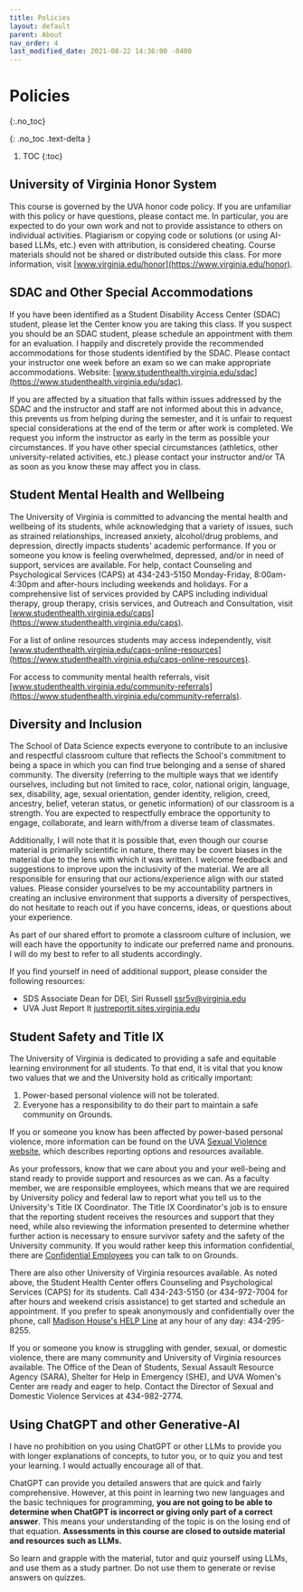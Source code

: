 ```yaml
---
title: Policies
layout: default
parent: About
nav_order: 4
last_modified_date: 2021-08-22 14:36:00 -0400
---
```


# Policies
{:.no_toc}

{: .no_toc .text-delta }

1. TOC
{:toc}

## University of Virginia Honor System

This course is governed by the UVA honor code policy. If you are unfamiliar with this policy or
have questions, please contact me. In particular, you are expected to do your own work and not to
provide assistance to others on individual activities. Plagiarism or copying code or solutions (or using AI-based LLMs, etc.) even with attribution, is considered cheating. Course materials should not be shared or distributed outside this
class. For more information, visit [www.virginia.edu/honor](https://www.virginia.edu/honor).

## SDAC and Other Special Accommodations

If you have been identified as a Student Disability Access Center (SDAC) student, please let the Center know you are taking this class. If you suspect you should be an SDAC student, please schedule an appointment with them for an evaluation. I happily and discretely provide the recommended accommodations for those students identified by the SDAC. Please contact your instructor one week before an exam so we can make appropriate accommodations. Website: [www.studenthealth.virginia.edu/sdac](https://www.studenthealth.virginia.edu/sdac).

If you are affected by a situation that falls within issues addressed by the SDAC and the instructor and staff are not informed about this in advance, this prevents us from helping during the semester, and it is unfair to request special considerations at the end of the term or after work is completed. We request you inform the instructor as early in the term as possible your circumstances. If you have other special circumstances (athletics, other university-related activities, etc.) please contact your instructor and/or TA as soon as you know these may affect you in class.

## Student Mental Health and Wellbeing

The University of Virginia is committed to advancing the mental health and wellbeing of its students, while acknowledging that a variety of issues, such as strained relationships, increased anxiety, alcohol/drug problems, and depression, directly impacts students' academic performance. If you or someone you know is feeling overwhelmed, depressed, and/or in need of support, services are available. For help, contact Counseling and Psychological Services (CAPS) at 434-243-5150 Monday-Friday, 8:00am-4:30pm and after-hours including weekends and holidays. For a comprehensive list of services provided by CAPS including individual therapy, group therapy, crisis services, and Outreach and Consultation, visit [www.studenthealth.virginia.edu/caps](https://www.studenthealth.virginia.edu/caps).

For a list of online resources students may access independently, visit [www.studenthealth.virginia.edu/caps-online-resources](https://www.studenthealth.virginia.edu/caps-online-resources).

For access to community mental health referrals, visit [www.studenthealth.virginia.edu/community-referrals](https://www.studenthealth.virginia.edu/community-referrals).

## Diversity and Inclusion

The School of Data Science expects everyone to contribute to an inclusive and respectful classroom culture that reflects the School's commitment to being a space in which you can find true belonging and a sense of shared community. The diversity (referring to the multiple ways that we identify ourselves, including but not limited to race, color, national origin, language, sex, disability, age, sexual orientation, gender identity, religion, creed, ancestry, belief, veteran status, or genetic information) of our classroom is a strength. You are expected to respectfully embrace the opportunity to engage, collaborate, and learn with/from a diverse team of classmates.

Additionally, I will note that it is possible that, even though our course material is primarily scientific in nature, there may be covert biases in the material due to the lens with which it was written. I welcome feedback and suggestions to improve upon the inclusivity of the material. We are all responsible for ensuring that our actions/experience align with our stated values. Please consider yourselves to be my accountability partners in creating an inclusive environment that supports a diversity of perspectives, do not hesitate to reach out if you have concerns, ideas, or questions about your experience.

As part of our shared effort to promote a classroom culture of inclusion, we will each have the opportunity to indicate our preferred name and pronouns. I will do my best to refer to all students accordingly.

If you find yourself in need of additional support, please consider the following resources:

- SDS Associate Dean for DEI, Siri Russell [ssr5v@virginia.edu](mailto:ssr5v@virginia.edu)
- UVA Just Report It [justreportit.sites.virginia.edu](https://justreportit.sites.virginia.edu/)

## Student Safety and Title IX

The University of Virginia is dedicated to providing a safe and equitable learning environment for all students. To that end, it is vital that you know two values that we and the University hold as critically important:

1. Power-based personal violence will not be tolerated.
2. Everyone has a responsibility to do their part to maintain a safe community on Grounds.

If you or someone you know has been affected by power-based personal violence, more information can be found on the UVA [Sexual Violence website](https://eocr.virginia.edu/title-ix), which describes reporting options and resources available.

As your professors, know that we care about you and your well-being and stand ready to provide support and resources as we can. As a faculty member, we are responsible employees, which means that we are required by University policy and federal law to report what you tell us to the University's Title IX Coordinator. The Title IX Coordinator's job is to ensure that the reporting student receives the resources and support that they need, while also reviewing the information presented to determine whether further action is necessary to ensure survivor safety and the safety of the University community. If you would rather keep this information confidential, there are [Confidential Employees](https://eocr.virginia.edu/confidential-employees-and-confidential-resources) you can talk to on Grounds.

There are also other University of Virginia resources available. As noted above, the Student Health Center offers Counseling and Psychological Services (CAPS) for its students. Call 434-243-5150 (or 434-972-7004 for after hours and weekend crisis assistance) to get started and schedule an appointment. If you prefer to speak anonymously and confidentially over the phone, call [Madison House's HELP Line](http://www.helplineuva.com/) at any hour of any day: 434-295-8255.

If you or someone you know is struggling with gender, sexual, or domestic violence, there are many community and University of Virginia resources available. The Office of the Dean of Students, Sexual Assault Resource Agency (SARA), Shelter for Help in Emergency (SHE), and UVA Women's Center are ready and eager to help. Contact the Director of Sexual and Domestic Violence Services at 434-982-2774.

## Using ChatGPT and other Generative-AI

I have no prohibition on you using ChatGPT or other LLMs to provide you with longer explanations of concepts, to tutor you, or to quiz you and test your learning. I would actually encourage all of that. 

ChatGPT can provide you detailed answers that are quick and fairly comprehensive. However, at this point in learning two new languages and the basic techniques for programming, **you are not going to be able to determine when ChatGPT is incorrect or giving only part of a correct answer**. This means your understanding  of the topic is on the losing end of that equation. **Assessments in this course are closed to outside material and resources such as LLMs.**

So learn and grapple with the material, tutor and quiz yourself using LLMs, and use them as a study partner. Do not use them to generate or revise answers on quizzes.
